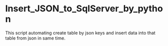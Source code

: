 # Insert_JSON_to_SqlServer_by_python

This script automating create table by json keys and insert data into that table from json in same time.
